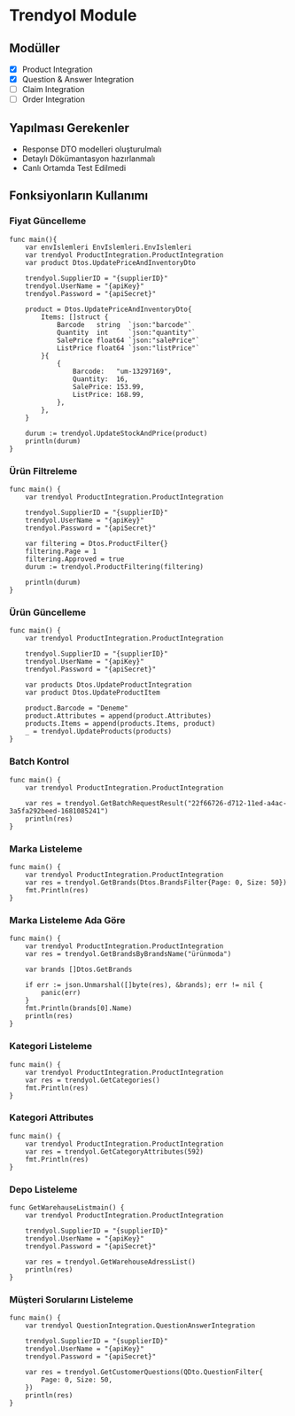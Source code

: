 # Trendyol Module

## Modüller
- [X] Product Integration
- [X] Question & Answer Integration
- [ ] Claim Integration
- [ ] Order Integration

## Yapılması Gerekenler
- Response DTO modelleri oluşturulmalı
- Detaylı Dökümantasyon hazırlanmalı
- Canlı Ortamda Test Edilmedi


## Fonksiyonların Kullanımı

### Fiyat Güncelleme
```
func main(){
    var envIslemleri EnvIslemleri.EnvIslemleri
	var trendyol ProductIntegration.ProductIntegration
	var product Dtos.UpdatePriceAndInventoryDto

	trendyol.SupplierID = "{supplierID}"
	trendyol.UserName = "{apiKey}"
	trendyol.Password = "{apiSecret}"

	product = Dtos.UpdatePriceAndInventoryDto{
		Items: []struct {
			Barcode   string  `json:"barcode"`
			Quantity  int     `json:"quantity"`
			SalePrice float64 `json:"salePrice"`
			ListPrice float64 `json:"listPrice"`
		}{
			{
				Barcode:   "um-13297169",
				Quantity:  16,
				SalePrice: 153.99,
				ListPrice: 168.99,
			},
		},
	}

	durum := trendyol.UpdateStockAndPrice(product)
	println(durum)
}
```
### Ürün Filtreleme
```
func main() {
	var trendyol ProductIntegration.ProductIntegration

	trendyol.SupplierID = "{supplierID}"
	trendyol.UserName = "{apiKey}"
	trendyol.Password = "{apiSecret}"
	
	var filtering = Dtos.ProductFilter{}
	filtering.Page = 1
	filtering.Approved = true
	durum := trendyol.ProductFiltering(filtering)

	println(durum)
}
```
### Ürün Güncelleme
```
func main() {
	var trendyol ProductIntegration.ProductIntegration

	trendyol.SupplierID = "{supplierID}"
	trendyol.UserName = "{apiKey}"
	trendyol.Password = "{apiSecret}"

	var products Dtos.UpdateProductIntegration
	var product Dtos.UpdateProductItem

	product.Barcode = "Deneme"
	product.Attributes = append(product.Attributes)
	products.Items = append(products.Items, product)
	_ = trendyol.UpdateProducts(products)
}
```
### Batch Kontrol
```
func main() {
	var trendyol ProductIntegration.ProductIntegration

	var res = trendyol.GetBatchRequestResult("22f66726-d712-11ed-a4ac-3a5fa292beed-1681085241")
	println(res)
}
```
### Marka Listeleme
```
func main() {
	var trendyol ProductIntegration.ProductIntegration
	var res = trendyol.GetBrands(Dtos.BrandsFilter{Page: 0, Size: 50})
	fmt.Println(res)
}
```


### Marka Listeleme Ada Göre
```
func main() {
	var trendyol ProductIntegration.ProductIntegration
	var res = trendyol.GetBrandsByBrandsName("ürünmoda")
	
	var brands []Dtos.GetBrands
	
	if err := json.Unmarshal([]byte(res), &brands); err != nil {
		panic(err)
	}
	fmt.Println(brands[0].Name)
	println(res)
}
```
### Kategori Listeleme
```
func main() {
	var trendyol ProductIntegration.ProductIntegration
	var res = trendyol.GetCategories()
	fmt.Println(res)
}
```
### Kategori Attributes
```
func main() {
	var trendyol ProductIntegration.ProductIntegration
	var res = trendyol.GetCategoryAttributes(592)
	fmt.Println(res)
}
```
### Depo Listeleme
```
func GetWarehauseListmain() {
	var trendyol ProductIntegration.ProductIntegration

	trendyol.SupplierID = "{supplierID}"
	trendyol.UserName = "{apiKey}"
	trendyol.Password = "{apiSecret}"

	var res = trendyol.GetWarehouseAdressList()
	println(res)
}
```
### Müşteri Sorularını Listeleme
```
func main() {
	var trendyol QuestionIntegration.QuestionAnswerIntegration
	
	trendyol.SupplierID = "{supplierID}"
	trendyol.UserName = "{apiKey}"
	trendyol.Password = "{apiSecret}"
	
	var res = trendyol.GetCustomerQuestions(QDto.QuestionFilter{
		Page: 0, Size: 50,
	})
	println(res)
}
```